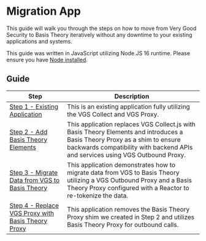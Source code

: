 # Migration App

This guide will walk you through the steps on how to move from Very Good Security to Basis Theory iteratively without any downtime to your existing applications and systems.

This guide was written in JavaScript utilizing Node.JS 16 runtime. Please ensure you have [Node installed](https://nodejs.org/).

## Guide

| Step                                                                      | Description                                                                                                                                                                                                  |
| ------------------------------------------------------------------------- | ------------------------------------------------------------------------------------------------------------------------------------------------------------------------------------------------------------ |
| [Step 1 - Existing Application](./01-existing-application/)               | This is an existing application fully utilizing the VGS Collect and VGS Proxy.                                                                                                                               |
| [Step 2 - Add Basis Theory Elements](./02-add-elements/)                  | This application replaces VGS Collect.js with Basis Theory Elements and introduces a Basis Theory Proxy as a shim to ensure backwards compatibility with backend APIs and services using VGS Outbound Proxy. |
| [Step 3 - Migrate Data from VGS to Basis Theory](./03-migrate-data)       | This application demonstrates how to migrate data from VGS to Basis Theory utilizing a VGS Outbound Proxy and a Basis Theory Proxy configured with a Reactor to re-tokenize the data.                        |
| [Step 4 - Replace VGS Proxy with Basis Theory Proxy](./04-replace-proxy/) | This application removes the Basis Theory Proxy shim we created in Step 2 and utilizes Basis Theory Proxy for outbound calls.                                                                                |
